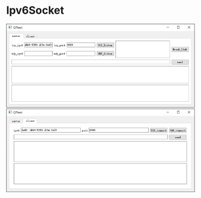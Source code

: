 # Ipv6Socket
![Server](https://raw.githubusercontent.com/loczr/Ipv6Socket/main/Server.png)
![client](https://raw.githubusercontent.com/loczr/Ipv6Socket/main/client.png)
